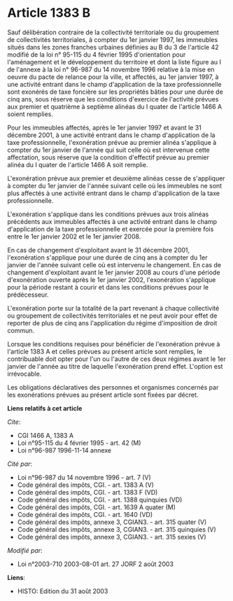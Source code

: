 # Article 1383 B

Sauf délibération contraire de la collectivité territoriale ou du groupement de collectivités territoriales, à compter du 1er
janvier 1997, les immeubles situés dans les zones franches urbaines définies au B du 3 de l'article 42 modifié de la loi n°
95-115 du 4 février 1995 d'orientation pour l'aménagement et le développement du territoire et dont la liste figure au I de
l'annexe à la loi n° 96-987 du 14 novembre 1996 relative à la mise en oeuvre du pacte de relance pour la ville, et affectés,
au 1er janvier 1997, à une activité entrant dans le champ d'application de la taxe professionnelle sont exonérés de taxe
foncière sur les propriétés bâties pour une durée de cinq ans, sous réserve que les conditions d'exercice de l'activité
prévues aux premier et quatrième à septième alinéas du I quater de l'article 1466 A soient remplies.

Pour les immeubles affectés, après le 1er janvier 1997 et avant le  31 décembre 2001, à une activité entrant dans le champ
d'application de la taxe professionnelle, l'exonération prévue au premier alinéa s'applique à compter du 1er janvier de
l'année qui suit celle où est intervenue cette affectation, sous réserve que la condition d'effectif prévue au premier alinéa
du I quater de l'article 1466 A soit remplie.

L'exonération prévue aux premier et deuxième alinéas cesse de s'appliquer à compter du 1er janvier de l'année suivant celle
où les immeubles ne sont plus affectés à une activité entrant dans le champ d'application de la taxe professionnelle.

L'exonération s'applique dans les conditions prévues aux trois alinéas précédents aux immeubles affectés à une activité
entrant dans le champ d'application de la taxe professionnelle et exercée pour la première fois entre le 1er janvier 2002 et
le 1er janvier 2008.

En cas de changement d'exploitant avant le 31 décembre 2001, l'exonération s'applique pour une durée de cinq ans à compter du
1er janvier de l'année suivant celle où est intervenu le changement. En cas de changement d'exploitant avant le 1er janvier
2008 au cours d'une période d'exonération ouverte après le 1er janvier 2002, l'exonération s'applique pour la période restant
à courir et dans les conditions prévues pour le prédécesseur.

L'exonération porte sur la totalité de la part revenant à chaque collectivité ou groupement de collectivités territoriales et
ne peut avoir pour effet de reporter de plus de cinq ans l'application du régime d'imposition de droit commun.

Lorsque les conditions requises pour bénéficier de l'exonération prévue à l'article 1383 A et celles prévues au présent
article sont remplies, le contribuable doit opter pour l'un ou l'autre de ces deux régimes avant le 1er janvier de l'année au
titre de laquelle l'exonération prend effet. L'option est irrévocable.

Les obligations déclaratives des personnes et organismes concernés par les exonérations prévues au présent article sont
fixées par décret.

**Liens relatifs à cet article**

_Cite_:

  - CGI 1466 A, 1383 A
  - Loi n°95-115 du 4 février 1995 - art. 42 (M)
  - Loi n°96-987 1996-11-14 annexe

_Cité par_:

  - Loi n°96-987 du 14 novembre 1996 - art. 7 (V)
  - Code général des impôts, CGI. - art. 1383 A (V)
  - Code général des impôts, CGI. - art. 1383 F (VD)
  - Code général des impôts, CGI. - art. 1388 quinquies (VD)
  - Code général des impôts, CGI. - art. 1639 A quater (M)
  - Code général des impôts, CGI. - art. 1640 (VD)
  - Code général des impôts, annexe 3, CGIAN3. - art. 315 quater (V)
  - Code général des impôts, annexe 3, CGIAN3. - art. 315 quinquies (V)
  - Code général des impôts, annexe 3, CGIAN3. - art. 315 sexies (V)

_Modifié par_:

  - Loi n°2003-710 2003-08-01 art. 27 JORF 2 août 2003

**Liens**:

  - HISTO: Edition du 31 août 2003
